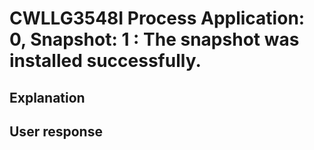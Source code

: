 # CWLLG3548I Process Application: 0, Snapshot: 1 : The snapshot was installed successfully.

## Explanation

## User response